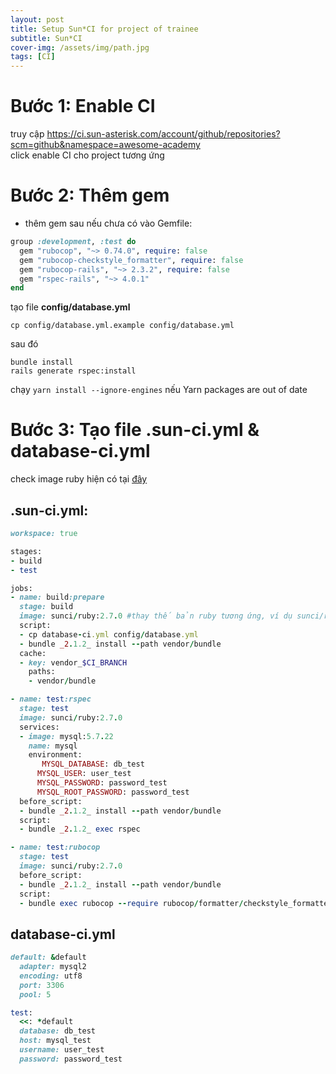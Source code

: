 ```yaml
---
layout: post
title: Setup Sun*CI for project of trainee
subtitle: Sun*CI
cover-img: /assets/img/path.jpg
tags: [CI]
---
```

# Bước 1: Enable CI 
truy cập https://ci.sun-asterisk.com/account/github/repositories?scm=github&namespace=awesome-academy <br>
click enable CI cho project tương ứng
# Bước 2: Thêm gem
- thêm gem sau nếu chưa có vào Gemfile:

```ruby
group :development, :test do
  gem "rubocop", "~> 0.74.0", require: false
  gem "rubocop-checkstyle_formatter", require: false
  gem "rubocop-rails", "~> 2.3.2", require: false
  gem "rspec-rails", "~> 4.0.1"
end
```
tạo file **config/database.yml**
```
cp config/database.yml.example config/database.yml
```
sau đó 
```
bundle install
rails generate rspec:install
```
chạy `yarn install --ignore-engines` nếu Yarn packages are out of date 


# Bước 3: Tạo file .sun-ci.yml & database-ci.yml
check image ruby hiện có tại [đây](https://hub.docker.com/r/sunci/ruby/builds)
## .sun-ci.yml:

```ruby
workspace: true

stages:
- build
- test

jobs:
- name: build:prepare
  stage: build
  image: sunci/ruby:2.7.0 #thay thế bản ruby tương ứng, ví dụ sunci/ruby:2.6.5, manhbnt/ruby:2.7.1 trường hợp ruby ver 2.7.1
  script:
  - cp database-ci.yml config/database.yml
  - bundle _2.1.2_ install --path vendor/bundle
  cache:
  - key: vendor_$CI_BRANCH
    paths:
    - vendor/bundle

- name: test:rspec
  stage: test
  image: sunci/ruby:2.7.0
  services:
  - image: mysql:5.7.22
    name: mysql
    environment:
       MYSQL_DATABASE: db_test
      MYSQL_USER: user_test
      MYSQL_PASSWORD: password_test
      MYSQL_ROOT_PASSWORD: password_test
  before_script:
  - bundle _2.1.2_ install --path vendor/bundle
  script:
  - bundle _2.1.2_ exec rspec

- name: test:rubocop
  stage: test
  image: sunci/ruby:2.7.0
  before_script:
  - bundle _2.1.2_ install --path vendor/bundle
  script:
  - bundle exec rubocop --require rubocop/formatter/checkstyle_formatter --format RuboCop::Formatter::CheckstyleFormatter --no-color --out .framgia-ci-reports/rubocop.xml app/ lib/
```

## database-ci.yml
```ruby
default: &default
  adapter: mysql2
  encoding: utf8
  port: 3306
  pool: 5

test:
  <<: *default
  database: db_test
  host: mysql_test
  username: user_test
  password: password_test
```
